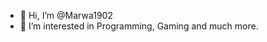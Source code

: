 - 👋 Hi, I’m @Marwa1902
- 👀 I’m interested in Programming, Gaming and much more.



<!--
- 🌱 I’m currently learning C++.
- 💞️ I’m looking to collaborate on ...
- 📫 How to reach me ...

Marwa1902/Marwa1902 is a ✨ special ✨ repository because its `README.md` (this file) appears on your GitHub profile.
You can click the Preview link to take a look at your changes.
--->
